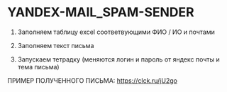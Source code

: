 # YANDEX-MAIL_SPAM-SENDER
1. Заполняем таблицу excel соответвующими ФИО / ИО и почтами

2. Заполняем текст письма 

3. Запускаем тетрадку (меняются логин и пароль от яндекс почты и тема письма)

ПРИМЕР ПОЛУЧЕННОГО ПИСЬМА: https://clck.ru/jU2go
